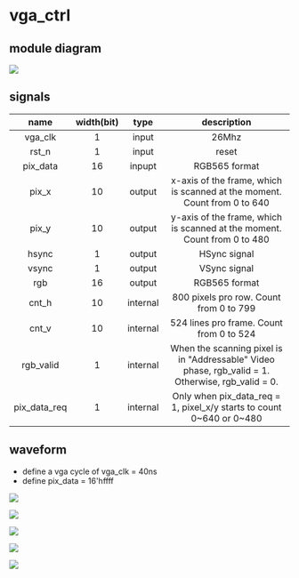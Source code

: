 # vga_ctrl

## module diagram

![](E:\IC_design\Verilog\FPGA_S6\vga_colorbar\doc\vga_ctrl_module.png)

## signals

|     name     | width(bit) |   type   |                         description                          |
| :----------: | :--------: | :------: | :----------------------------------------------------------: |
|   vga_clk    |     1      |  input   |                            26Mhz                             |
|    rst_n     |     1      |  input   |                            reset                             |
|   pix_data   |     16     |  inpupt  |                        RGB565 format                         |
|    pix_x     |     10     |  output  | x-axis of the frame, which is scanned at the moment. Count from 0 to 640 |
|    pix_y     |     10     |  output  | y-axis of the frame, which is scanned at the moment. Count from 0 to 480 |
|    hsync     |     1      |  output  |                         HSync signal                         |
|    vsync     |     1      |  output  |                         VSync signal                         |
|     rgb      |     16     |  output  |                        RGB565 format                         |
|    cnt_h     |     10     | internal |           800 pixels pro row. Count from 0 to  799           |
|    cnt_v     |     10     | internal |           524 lines pro frame. Count from 0 to 524           |
|  rgb_valid   |     1      | internal | When the scanning pixel is in "Addressable" Video phase, rgb_valid = 1. Otherwise, rgb_valid = 0. |
| pix_data_req |     1      | internal | Only when pix_data_req = 1, pixel_x/y starts to count 0~640 or 0~480 |

## waveform

- define a vga cycle of vga_clk = 40ns
- define pix_data = 16'hffff

![](E:\IC_design\Verilog\FPGA_S6\vga_colorbar\doc\vga_ctrl_waveform1.png)

![](E:\IC_design\Verilog\FPGA_S6\vga_colorbar\doc\vga_ctrl_waveform2.png)

![](E:\IC_design\Verilog\FPGA_S6\vga_colorbar\doc\vga_ctrl_waveform3.png)

![](E:\IC_design\Verilog\FPGA_S6\vga_colorbar\doc\vga_ctrl_waveform4.png)

![](E:\IC_design\Verilog\FPGA_S6\vga_colorbar\doc\vga_ctrl_waveform5.png)

